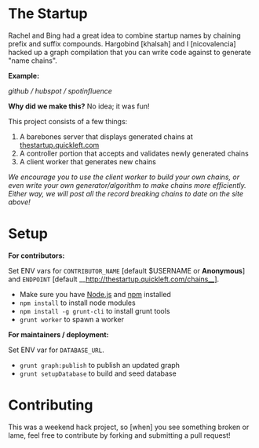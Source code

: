 The Startup
===========

Rachel and Bing had a great idea to combine startup names by chaining prefix 
and suffix compounds. Hargobind [khalsah] and I [nicovalencia] hacked up a
graph compilation that you can write code against to generate "name chains".

**Example:**

_github / hubspot / spotinfluence_


**Why did we make this?** No idea; it was fun!

This project consists of a few things:

1. A barebones server that displays generated chains at [thestartup.quickleft.com](http://thestartup.quickleft.com)
2. A controller portion that accepts and validates newly generated chains
3. A client worker that generates new chains

_We encourage you to use the client worker to build your own chains, or even
write your own generator/algorithm to make chains more efficiently. Either way,
we will post all the record breaking chains to date on the site above!_

Setup
=====

**For contributors:**

Set ENV vars for `CONTRIBUTOR_NAME` [default $USERNAME or __Anonymous__] and `ENDPOINT`
[default __http://thestartup.quickleft.com/chains__].

* Make sure you have [Node.js](http://nodejs.org) and [npm](https://npmjs.org) installed
* `npm install` to install node modules
* `npm install -g grunt-cli` to install grunt tools
* `grunt worker` to spawn a worker

**For maintainers / deployment:**

Set ENV var for `DATABASE_URL`.

* `grunt graph:publish` to publish an updated graph
* `grunt setupDatabase` to build and seed database

Contributing
============

This was a weekend hack project, so [when] you see something broken or lame,
feel free to contribute by forking and submitting a pull request!
